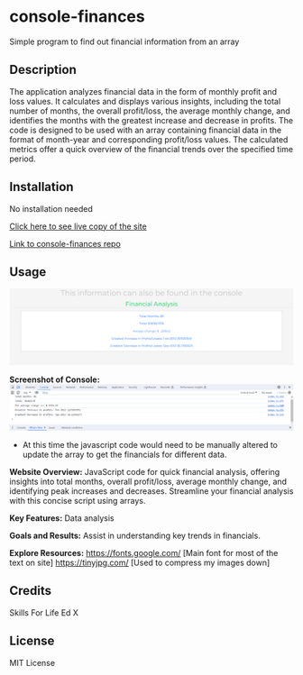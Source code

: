 # console-finances

Simple program to find out financial information from an array

## Description

The application analyzes financial data in the form of monthly profit and loss values. It calculates and displays various insights, including the total number of months, the overall profit/loss, the average monthly change, and identifies the months with the greatest increase and decrease in profits. The code is designed to be used with an array containing financial data in the format of month-year and corresponding profit/loss values. The calculated metrics offer a quick overview of the financial trends over the specified time period.

## Installation

No installation needed

[Click here to see live copy of the site](https://lav3ll.github.io/console-finances/)

[Link to console-finances repo](https://github.com/lav3ll/console-finances)

## Usage

![Screenhot of the front page of console-finances](./images/site-sc1.png)

**Screenshot of Console:**
![Screenhot of console](./images/site-sc2.png)

- At this time the javascript code would need to be manually altered to update the array to get the financials for different data.

**Website Overview:**
JavaScript code for quick financial analysis, offering insights into total months, overall profit/loss, average monthly change, and identifying peak increases and decreases. Streamline your financial analysis with this concise script using arrays.

**Key Features:**
Data analysis

**Goals and Results:**
Assist in understanding key trends in financials.

**Explore Resources:**
https://fonts.google.com/ [Main font for most of the text on site]
https://tinyjpg.com/ [Used to compress my images down]

## Credits

Skills For Life
Ed X

## License

MIT License
